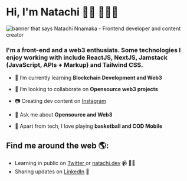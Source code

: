 <h1 align="left">Hi, I'm Natachi 👋🏾 👩🏾‍💻</h1>

<img src="https://user-images.githubusercontent.com/57095905/176997550-2178efb8-e9bc-45a2-a5f6-f9220e797e7b.png" alt="banner that says Natachi Nnamaka - Frontend developer and content creator" >
<h3 align="left">I'm a front-end and a web3 enthusiats. Some technologies I enjoy working with include ReactJS, NextJS, Jamstack (JavaScript, APIs + Markup) and Tailwind CSS.</h3>

- 🌱 I’m currently learning **Blockchain Development and Web3**

- 👯 I’m looking to collaborate on **Opensource web3 projects**

- 📷 Creating dev content on <a href="https://www.instagram.com/natachi.js/"> Instagram</a> 

- 💬 Ask me about **Opensource and Web3**

- 🏀 Apart from tech,  I love playing **basketball and COD Mobile**

## Find me around the web 🌎:
- Learning in public on <a href="https://twitter.com/natachijs"> Twitter </a> or <a href="https://natachi-portfolio.vercel.app/">natachi.dev</a> 📹 ✍🏾
- Sharing updates on <a href="https://www.linkedin.com/in/natachijs/">LinkedIn</a> 💼
